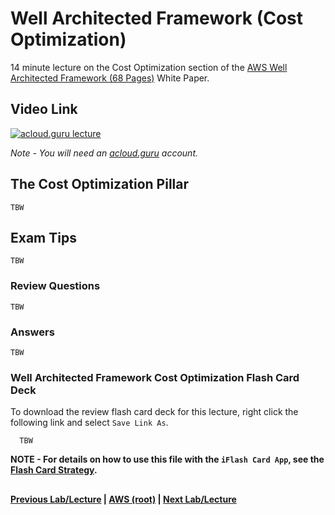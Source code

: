 Well Architected Framework (Cost Optimization)
======

14 minute lecture  on the Cost Optimization section of the [AWS Well Architected Framework (68 Pages)](https://d0.awsstatic.com/whitepapers/architecture/AWS_Well-Architected_Framework.pdf) White Paper.

  
## Video Link

[![acloud.guru lecture](https://i.imgur.com/G4ZK8es.png)](https://acloud.guru/course/aws-certified-solutions-architect-associate/learn/223c8538-772d-867a-a3c9-52f71df9e637/3559e34f-ec6a-fc29-c58e-3ff21d8859b7/watch)

*Note - You will need an [acloud.guru](acloud.guru) account.*


## The Cost Optimization Pillar

    TBW


## Exam Tips

    TBW

 
### Review Questions

    TBW


### Answers

    TBW

 

### Well Architected Framework Cost Optimization Flash Card Deck
  
 To download the review flash card deck for this lecture, right click the following link and select
  `Save Link As`. 
  
      TBW
  
  
**NOTE - For details on how to use this file with the `iFlash Card App`, see the [Flash Card Strategy](https://github.com/bradyhouse/house/tree/master/fiddles/aws#flash-card-strategy).**  


## 

**[Previous Lab/Lecture](whitepapers-waf-perf-efficiency.md) | [AWS (root)](../readme.adoc) | [Next Lab/Lecture](whitepapers-waf-cost-optimization.md)**
